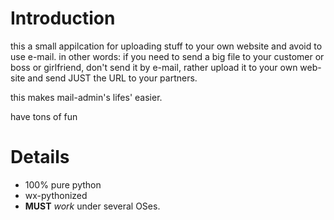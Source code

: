 # Introduction #
this a small appilcation for uploading stuff to your own website and avoid to use e-mail.
in other words: if you need to send a big file to your customer or boss or girlfriend, don't send it by e-mail, rather upload it to your own web-site and send JUST the URL to your partners.

this makes mail-admin's lifes' easier.

have tons of fun


# Details #

  * 100% pure python
  * wx-pythonized
  * **MUST** _work_ under several OSes.


